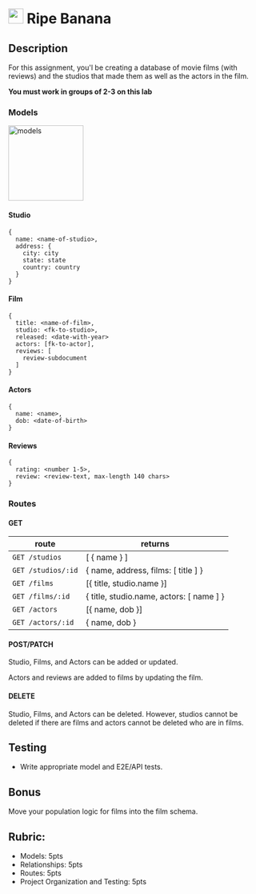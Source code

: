 <img src="https://cloud.githubusercontent.com/assets/478864/22186847/68223ce6-e0b1-11e6-8a62-0e3edc96725e.png" width=30> Ripe Banana
===

## Description

For this assignment, you'l be creating a database of movie films (with reviews) and the studios 
that made them as well as the actors in the film.

**You must work in groups of 2-3 on this lab**

### Models

<img alt="models" src="/models.jpg" height="150">

#### Studio

```
{
  name: <name-of-studio>,
  address: {
    city: city
    state: state
    country: country
  }
}
```

#### Film

```
{
  title: <name-of-film>,
  studio: <fk-to-studio>,
  released: <date-with-year>
  actors: [fk-to-actor],
  reviews: [
    review-subdocument
  ]
}
```

#### Actors

```
{ 
  name: <name>,
  dob: <date-of-birth>
}
```

#### Reviews

```
{ 
  rating: <number 1-5>,
  review: <review-text, max-length 140 chars>
}
```

### Routes

#### GET

route | returns
---|---
`GET /studios` | [ { name } ]
`GET /studios/:id` | { name, address, films: [ title ] }
`GET /films` | [{ title, studio.name }]
`GET /films/:id` | { title, studio.name, actors: [ name ] }
`GET /actors` | [{ name, dob }]
`GET /actors/:id` | { name, dob }

#### POST/PATCH

Studio, Films, and Actors can be added or updated.

Actors and reviews are added to films by updating the film.

#### DELETE

Studio, Films, and Actors can be deleted. However, studios cannot be deleted if there are films and
actors cannot be deleted who are in films.

## Testing

* Write appropriate model and E2E/API tests.

## Bonus

Move your population logic for films into the film schema.

## Rubric:

* Models: 5pts
* Relationships: 5pts
* Routes: 5pts
* Project Organization and Testing: 5pts
